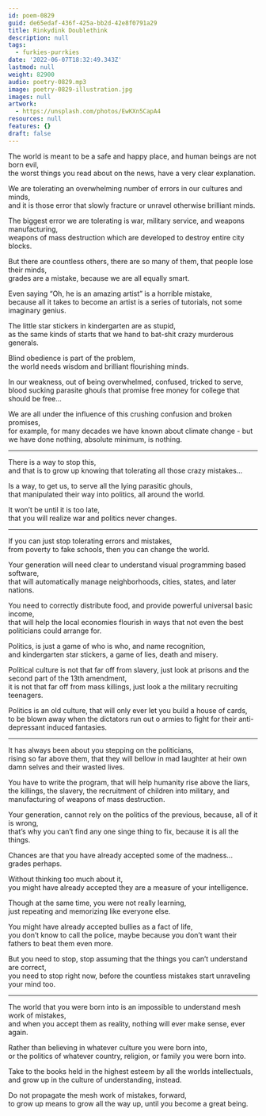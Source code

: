 ```yaml
---
id: poem-0829
guid: de65edaf-436f-425a-bb2d-42e8f0791a29
title: Rinkydink Doublethink
description: null
tags:
  - furkies-purrkies
date: '2022-06-07T18:32:49.343Z'
lastmod: null
weight: 82900
audio: poetry-0829.mp3
image: poetry-0829-illustration.jpg
images: null
artwork:
  - https://unsplash.com/photos/EwKXn5CapA4
resources: null
features: {}
draft: false
---
```


The world is meant to be a safe and happy place, and human beings are not born evil,\
the worst things you read about on the news, have a very clear explanation.

We are tolerating an overwhelming number of errors in our cultures and minds,\
and it is those error that slowly fracture or unravel otherwise brilliant minds.

The biggest error we are tolerating is war, military service, and weapons manufacturing,\
weapons of mass destruction which are developed to destroy entire city blocks.

But there are countless others, there are so many of them, that people lose their minds,\
grades are a mistake, because we are all equally smart.

Even saying “Oh, he is an amazing artist” is a horrible mistake,\
because all it takes to become an artist is a series of tutorials, not some imaginary genius.

The little star stickers in kindergarten are as stupid,\
as the same kinds of starts that we hand to bat-shit crazy murderous generals.

Blind obedience is part of the problem,\
the world needs wisdom and brilliant flourishing minds.

In our weakness, out of being overwhelmed, confused, tricked to serve,\
blood sucking parasite ghouls that promise free money for college that should be free...

We are all under the influence of this crushing confusion and broken promises,\
for example, for many decades we have known about climate change - but we have done nothing, absolute minimum, is nothing.

---

There is a way to stop this,\
and that is to grow up knowing that tolerating all those crazy mistakes...

Is a way, to get us, to serve all the lying parasitic ghouls,\
that manipulated their way into politics, all around the world.

It won’t be until it is too late,\
that you will realize war and politics never changes.

---

If you can just stop tolerating errors and mistakes,\
from poverty to fake schools, then you can change the world.

Your generation will need clear to understand visual programming based software,\
that will automatically manage neighborhoods, cities, states, and later nations.

You need to correctly distribute food, and provide powerful universal basic income,\
that will help the local economies flourish in ways that not even the best politicians could arrange for.

Politics, is just a game of who is who, and name recognition,\
and kindergarten star stickers, a game of lies, death and misery.

Political culture is not that far off from slavery, just look at prisons and the second part of the 13th amendment,\
it is not that far off from mass killings, just look a the military recruiting teenagers.

Politics is an old culture, that will only ever let you build a house of cards,\
to be blown away when the dictators run out o armies to fight for their anti-depressant induced fantasies.

---

It has always been about you stepping on the politicians,\
rising so far above them, that they will bellow in mad laughter at heir own damn selves and their wasted lives.

You have to write the program, that will help humanity rise above the liars,\
the killings, the slavery, the recruitment of children into military, and manufacturing of weapons of mass destruction.

Your generation, cannot rely on the politics of the previous, because, all of it is wrong,\
that’s why you can’t find any one singe thing to fix, because it is all the things.

Chances are that you have already accepted some of the madness...\
grades perhaps.

Without thinking too much about it,\
you might have already accepted they are a measure of your intelligence.

Though at the same time, you were not really learning,\
just repeating and memorizing like everyone else.

You might have already accepted bullies as a fact of life,\
you don’t know to call the police, maybe because you don’t want their fathers to beat them even more.

But you need to stop, stop assuming that the things you can’t understand are correct,\
you need to stop right now, before the countless mistakes start unraveling your mind too.

---

The world that you were born into is an impossible to understand mesh work of mistakes,\
and when you accept them as reality, nothing will ever make sense, ever again.

Rather than believing in whatever culture you were born into,\
or the politics of whatever country, religion, or family you were born into.

Take to the books held in the highest esteem by all the worlds intellectuals,\
and grow up in the culture of understanding, instead.

Do not propagate the mesh work of mistakes, forward,\
to grow up means to grow all the way up, until you become a great being.
